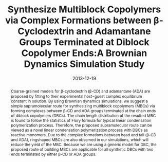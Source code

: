 ---
title: "Synthesize Multiblock Copolymers via Complex Formations between  β-Cyclodextrin and Adamantane Groups Terminated at Diblock Copolymer  Ends:A Brownian Dynamics Simulation Study"
authors:
- Wei Wang
- You-Liang Zhu
- Hu-Jun Qian
- Zhong-Yuan Lu
date: "2013-12-19"
doi: "10.1021/jp4073137"
publication_types: ["期刊文章"]
publication: "The Journal of Physical Chemistry B"
publication_short: "J. Phys. Chem. B"
abstract: "
<!--more-->
Coarse-grained models for β-cyclodextrin (β-CD) and adamantane  (ADA) are proposed by ﬁtting to their experimental host−guest complex  equilibrium constant in solution. By using Brownian dynamics  simulations, we suggest a simple supramolecular route for synthesizing  multiblock copolymers (MBCs) via forming complexes between β-CD and ADA  groups terminated at the chain ends of diblock copolymers (DBCs). The  chain length distribution of the resulted MBC is found to follow the  statistics of Flory formula for typical linear condensation  polymerization process. Therefore, the proposed supramolecular route can  be viewed as a novel linear condensation polymerization process with  DBCs as reactive monomers. Due to the complex formations between head  and tail (β-CD and ADA), ringshaped MBCs are also observed in our  simulations, which will reduce the yield of the MBC. Because we are  using a generic model for DBC, the proposed route of building MBCs are  applicable for all synthetic DBCs with two ends terminated by either  β-CD or ADA groups."
url_pdf: "https://pubs.acs.org/doi/10.1021/jp4073137"
---